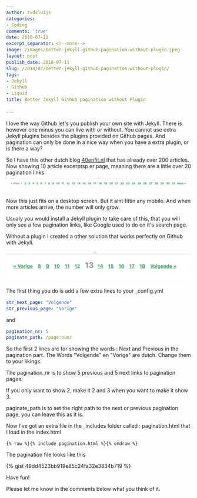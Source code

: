```yaml
---
author: tvdsluijs
categories:
- Coding
comments: 'true'
date: 2018-07-11
excerpt_separator: <!--more-->
image: /images/better-jekyll-github-pagination-without-plugin.jpeg
layout: post
publish_date: 2018-07-11
slug: /2018/07/better-jekyll-github-pagination-without-plugin/
tags:
- Jekyll
- Github
- Liquid
title: Better Jekyll Github pagination without Plugin

---
```

I love the way Github let's you publish your own site with Jekyll. There is however one
minus you can live with or without. You cannot use extra Jekyll plugins besides the plugins
provided on Github pages. And pagination can only be done in a nice way when you have
a extra plugin, or is there a way?

<!--more-->

So I have this other dutch blog [40enfit.nl](https://40enfit.nl) that has already over 
200 articles. Now showing 10 article excerptsp er page, meaning there are a little over
20 pagination links
!["Pagination Jekyll"](/images/pagination_1.png)

Now this just fits on a desktop screen. But it aint fittin any mobile. And when more articles arrive, the number will only grow.

Usualy you would install a Jekyll plugin to take care of this, that you will only see a
few pagination links, like Google used to do on it's search page.

Without a plugin I created a other solution that works perfectly on Github with Jekyll.

!["Pagination Jekyll"](/images/pagination_2.png)

The first thing you do is add a few extra lines to your _config.yml

```yaml
str_next_page: "Volgende"  
str_previous_page: "Vorige"
```
and
```yaml
pagination_nr: 5
paginate_path: /page:num/
```
So the first 2 lines are for showing the words : Next and Previous in the pagination part. The Words "Volgende" en "Vorige" are dutch. Change them to your likings.

The pagination_nr is to show 5 previous and 5 next links to pagination pages.

If you only want to show 2, make it 2 and 3 when you want to make it show 3.

paginate_path is to set the right path to the next or previous pagination page, you can leave this as it is.

Now I've got an extra file in the _includes folder called : pagination.html that I load in the index.html

```
{% raw %}{% include pagination.html %}{% endraw %}
```
The pagination file looks like this

{% gist 49dd4523bb919e85c24fa32e3834b719 %}


Have fun! 

Please let me know in the comments below what you think of it.